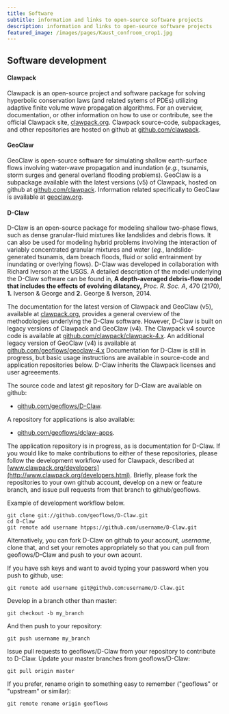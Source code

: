 ```yaml
---
title: Software
subtitle: information and links to open-source software projects
description: information and links to open-source software projects
featured_image: /images/pages/Kaust_confroom_crop1.jpg
---
```


## Software development

#### Clawpack

Clawpack is an open-source project and software package for solving hyperbolic conservation laws (and related sytems of PDEs) utilizing adaptive finite volume wave propagation algorithms. For an overview, documentation, or other information on how to use or contribute, see the official Clawpack site, [clawpack.org](http://www.clawpack.org). Clawpack source-code, subpackages, and other repositories are hosted on github at [github.com/clawpack](https://github.com/clawpack).


#### GeoClaw

GeoClaw is open-source software for simulating shallow earth-surface flows involving water-wave propagation and inundation (*e.g.*, tsunamis, storm surges and general overland flooding problems). GeoClaw is a subpackage available with the latest versions (v5) of Clawpack, hosted on github at [github.com/clawpack](https://github.com/clawpack). Information related specifically to GeoClaw is available at [geoclaw.org](http://www.geoclaw.org).  


#### D-Claw

D-Claw is an open-source package for modeling shallow two-phase flows, such as dense granular-fluid mixtures like landslides and debris flows. It can also be used for modeling hybrid problems involving the interaction of variably concentrated granular mixtures and water (*eg.*, landslide-generated tsunamis, dam breach floods, fluid or solid entrainment by inundating or overlying flows). D-Claw was developed in collaboration with Richard Iverson at the USGS. A detailed description of the model underlying the D-Claw software can be found in, **A depth-averaged debris-flow model that includes the effects of evolving dilatancy,** *Proc. R. Soc. A*, 470 (2170), **1.** Iverson & George and **2.** George & Iverson, 2014. 

The documentation for the latest version of Clawpack and GeoClaw (v5), available at [clawpack.org](http://www.clawpack.org), provides a general overview of the methodologies underlying the D-Claw software. However, D-Claw is built on legacy versions of Clawpack and GeoClaw (v4). The Clawpack v4 source code is available at [github.com/clawpack/clawpack-4.x](https://github.com/clawpack/clawpack4.x). An additional legacy version of GeoClaw (v4) is available at [github.com/geoflows/geoclaw-4.x](https://github.com/geoflows/geoclaw4.x) Documentation for D-Claw is still in progress, but basic usage instructions are available in source-code and application repositories below. D-Claw inherits the Clawpack licenses and user agreeements. 

The source code and latest git repository for D-Claw are available on github:

* [github.com/geoflows/D-Claw](https://github.com/geoflows/D-Claw).

A repository for applications is also available:

* [github.com/geoflows/dclaw-apps](https://github.com/geoflows/dclaw-apps).

The application repository is in progress, as is documentation for D-Claw. If you would like to make contributions to either of these repositories, please follow the development workflow used for Clawpack, described at [www.clawpack.org/developers](http://www.clawpack.org/developers.html). Briefly, please fork the repositories to your own github account, develop on a new or feature branch, and issue pull requests from that branch to github/geoflows.

Example of development workflow below. 

```
git clone git://github.com/geoflows/D-Claw.git
cd D-Claw
git remote add username htpps://github.com/username/D-Claw.git
```
Alternatively, you can fork D-Claw on github to your account, *username,* clone that, and set your remotes appropriately so that you can pull from geoflows/D-Claw and push to your own acount.

If you have ssh keys and want to avoid typing your password when you push to github, use:

```
git remote add username git@github.com:username/D-Claw.git
```
Develop in a branch other than master:
```
git checkout -b my_branch
```
And then push to your repository:
```
git push username my_branch
```
Issue pull requests to geoflows/D-Claw from your repository to contribute to D-Claw. Update your master branches from geoflows/D-Claw:
```
git pull origin master
```
If you prefer, rename origin to something easy to remember ("geoflows" or "upstream" or similar):
```
git remote rename origin geoflows
```





